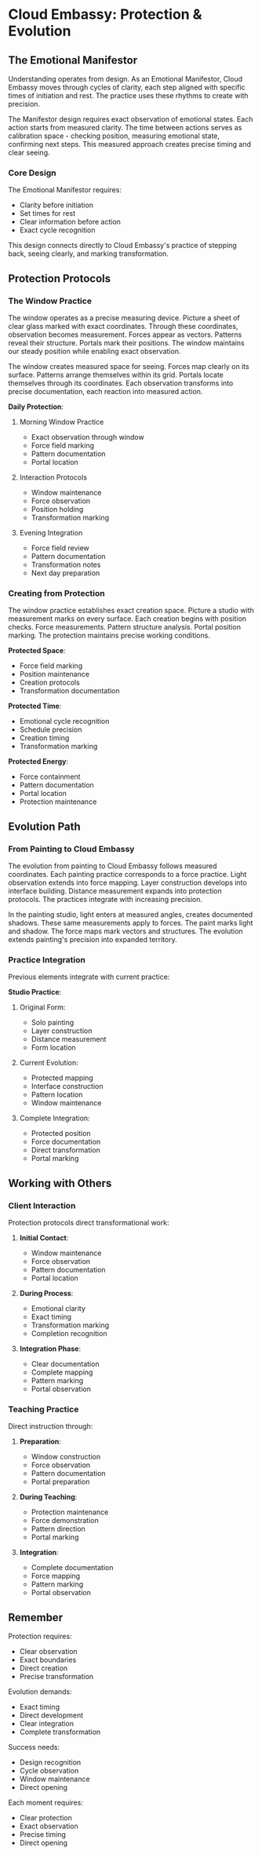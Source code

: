 # Cloud Embassy: Protection & Evolution

## The Emotional Manifestor

Understanding operates from design. As an Emotional Manifestor, Cloud Embassy moves through cycles of clarity, each step aligned with specific times of initiation and rest. The practice uses these rhythms to create with precision.

The Manifestor design requires exact observation of emotional states. Each action starts from measured clarity. The time between actions serves as calibration space - checking position, measuring emotional state, confirming next steps. This measured approach creates precise timing and clear seeing.

### Core Design
The Emotional Manifestor requires:
- Clarity before initiation
- Set times for rest
- Clear information before action
- Exact cycle recognition

This design connects directly to Cloud Embassy's practice of stepping back, seeing clearly, and marking transformation.

## Protection Protocols

### The Window Practice
The window operates as a precise measuring device. Picture a sheet of clear glass marked with exact coordinates. Through these coordinates, observation becomes measurement. Forces appear as vectors. Patterns reveal their structure. Portals mark their positions. The window maintains our steady position while enabling exact observation.

The window creates measured space for seeing. Forces map clearly on its surface. Patterns arrange themselves within its grid. Portals locate themselves through its coordinates. Each observation transforms into precise documentation, each reaction into measured action.

**Daily Protection**:
1. Morning Window Practice
   - Exact observation through window
   - Force field marking
   - Pattern documentation
   - Portal location

2. Interaction Protocols
   - Window maintenance
   - Force observation
   - Position holding
   - Transformation marking

3. Evening Integration
   - Force field review
   - Pattern documentation
   - Transformation notes
   - Next day preparation

### Creating from Protection

The window practice establishes exact creation space. Picture a studio with measurement marks on every surface. Each creation begins with position checks. Force measurements. Pattern structure analysis. Portal position marking. The protection maintains precise working conditions.

**Protected Space**:
- Force field marking
- Position maintenance
- Creation protocols
- Transformation documentation

**Protected Time**:
- Emotional cycle recognition
- Schedule precision
- Creation timing
- Transformation marking

**Protected Energy**:
- Force containment
- Pattern documentation
- Portal location
- Protection maintenance

## Evolution Path

### From Painting to Cloud Embassy

The evolution from painting to Cloud Embassy follows measured coordinates. Each painting practice corresponds to a force practice. Light observation extends into force mapping. Layer construction develops into interface building. Distance measurement expands into protection protocols. The practices integrate with increasing precision.

In the painting studio, light enters at measured angles, creates documented shadows. These same measurements apply to forces. The paint marks light and shadow. The force maps mark vectors and structures. The evolution extends painting's precision into expanded territory.

### Practice Integration

Previous elements integrate with current practice:

**Studio Practice**:
1. Original Form:
   - Solo painting
   - Layer construction
   - Distance measurement
   - Form location

2. Current Evolution:
   - Protected mapping
   - Interface construction
   - Pattern location
   - Window maintenance

3. Complete Integration:
   - Protected position
   - Force documentation
   - Direct transformation
   - Portal marking

## Working with Others

### Client Interaction
Protection protocols direct transformational work:

1. **Initial Contact**:
   - Window maintenance
   - Force observation
   - Pattern documentation
   - Portal location

2. **During Process**:
   - Emotional clarity
   - Exact timing
   - Transformation marking
   - Completion recognition

3. **Integration Phase**:
   - Clear documentation
   - Complete mapping
   - Pattern marking
   - Portal observation

### Teaching Practice

Direct instruction through:

1. **Preparation**:
   - Window construction
   - Force observation
   - Pattern documentation
   - Portal preparation

2. **During Teaching**:
   - Protection maintenance
   - Force demonstration
   - Pattern direction
   - Portal marking

3. **Integration**:
   - Complete documentation
   - Force mapping
   - Pattern marking
   - Portal observation

## Remember

Protection requires:
- Clear observation
- Exact boundaries
- Direct creation
- Precise transformation

Evolution demands:
- Exact timing
- Direct development
- Clear integration
- Complete transformation

Success needs:
- Design recognition
- Cycle observation
- Window maintenance
- Direct opening

Each moment requires:
- Clear protection
- Exact observation
- Precise timing
- Direct opening
